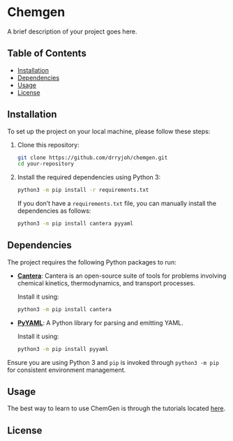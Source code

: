 # Chemgen

A brief description of your project goes here.

## Table of Contents

- [Installation](#installation)
- [Dependencies](#dependencies)
- [Usage](#usage)
- [License](#license)

## Installation

To set up the project on your local machine, please follow these steps:

1. Clone this repository:

   ```bash
   git clone https://github.com/drryjoh/chemgen.git
   cd your-repository
   ```

2. Install the required dependencies using Python 3:

   ```bash
   python3 -m pip install -r requirements.txt
   ```

   If you don’t have a `requirements.txt` file, you can manually install the dependencies as follows:

   ```bash
   python3 -m pip install cantera pyyaml
   ```

## Dependencies

The project requires the following Python packages to run:

- **[Cantera](https://cantera.org)**: Cantera is an open-source suite of tools for problems involving chemical kinetics, thermodynamics, and transport processes.
  
  Install it using:

  ```bash
  python3 -m pip install cantera
  ```

- **[PyYAML](https://pyyaml.org/)**: A Python library for parsing and emitting YAML.
  
  Install it using:

  ```bash
  python3 -m pip install pyyaml
  ```

Ensure you are using Python 3 and `pip` is invoked through `python3 -m pip` for consistent environment management.

## Usage

The best way to learn to use ChemGen is through the tutorials located [here](tutorial/README.md).

## License


